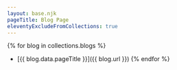 ```yaml
---
layout: base.njk
pageTitle: Blog Page
eleventyExcludeFromCollections: true
---
```



{% for blog in collections.blogs %}
  - [{{ blog.data.pageTitle }}]({{ blog.url }})
{% endfor %}